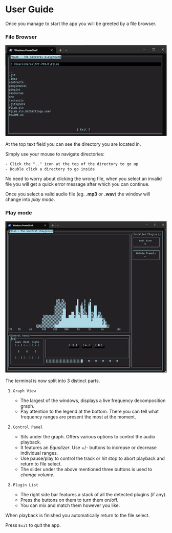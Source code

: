 # User Guide

Once you manage to start the app you will be greeted by a file browser.

### File Browser

![File Browser](resources/file_select.png)

At the top text field you can see the directory you are located in.

Simply use your mouse to navigate directories:

    - Click the ".." icon at the top of the directory to go up
    - Double click a directory to go inside

No need to worry about clicking the wrong file, when you select an invalid file you will get a quick error message after which you can continue.

Once you select a valid audio file (eg. **.mp3** or **.wav**) the window will change into *play mode*.

### Play mode

![Play Mode](resources/playback_state.png)

The terminal is now split into 3 distinct parts.

1. `Graph View`
    - The largest of the windows, displays a live frequency decomposition graph. 
    - Pay attention to the legend at the bottom. There you can tell what frequency ranges are present the most at the moment.

2. `Control Panel`
    - Sits under the graph. Offers various options to control the audio playback.
    - It features an *Equalizer*. Use +/- buttons to increase or decrease individual ranges.
    - Use pause/play to control the track or hit stop to abort playback and return to file select.
    - The slider under the above mentioned three buttons is used to *change volume*.

3. `Plugin List`
    - The right side bar features a stack of all the detected plugins (if any).
    - Press the buttons on them to turn them on/off.
    - You can mix and match them however you like.

When playback is finished you automatically return to the file select.

Press `Exit` to quit the app.
